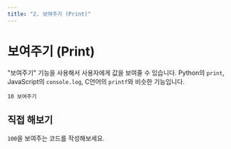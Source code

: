 ```yaml
---
title: "2. 보여주기 (Print)"
---
```


<script setup>

const challenge = {
    output: "100",
    answerCode: `100 보여주기`
}
</script>

# 보여주기 (Print)

"보여주기" 기능을 사용해서 사용자에게 값을 보여줄 수 있습니다. Python의 `print`, JavaScript의 `console.log`, C언어의 `printf`와 비슷한 기능입니다.

```plaintext
10 보여주기
```

## 직접 해보기

`100`을 보여주는 코드를 작성해보세요.

<code-runner :challenge="challenge" />

